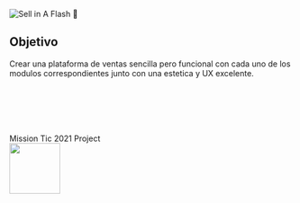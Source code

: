 ![Sell in A Flash](https://i.ibb.co/ygWHtxS/logo.png)
🚀<h2>Objetivo</h2>
<p>Crear una plataforma de ventas sencilla pero funcional con cada uno de los modulos correspondientes junto con una estetica y UX excelente.</p>
<br><br><br><br><br>
Mission Tic 2021 Project<br>
<img src="https://user-images.githubusercontent.com/15638221/133898137-b82cb2af-54f6-4330-bbbf-327f69d6ef40.png" width="90" height="90">


